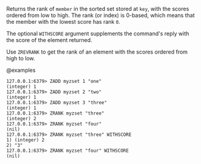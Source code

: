 Returns the rank of `member` in the sorted set stored at `key`, with the scores
ordered from low to high.
The rank (or index) is 0-based, which means that the member with the lowest
score has rank `0`.

The optional `WITHSCORE` argument supplements the command's reply with the score of the element returned.

Use `ZREVRANK` to get the rank of an element with the scores ordered from high
to low.

@examples

```valkey-cli
127.0.0.1:6379> ZADD myzset 1 "one"
(integer) 1
127.0.0.1:6379> ZADD myzset 2 "two"
(integer) 1
127.0.0.1:6379> ZADD myzset 3 "three"
(integer) 1
127.0.0.1:6379> ZRANK myzset "three"
(integer) 2
127.0.0.1:6379> ZRANK myzset "four"
(nil)
127.0.0.1:6379> ZRANK myzset "three" WITHSCORE
1) (integer) 2
2) "3"
127.0.0.1:6379> ZRANK myzset "four" WITHSCORE
(nil)
```
